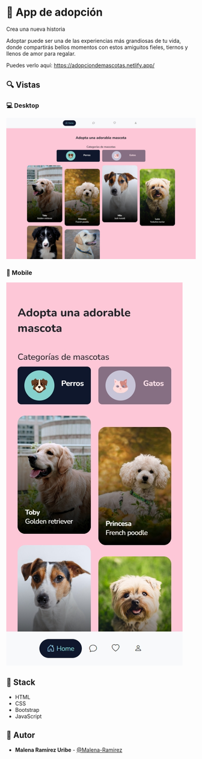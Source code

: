 # 💎 App de adopción


Crea una nueva historia&nbsp; &nbsp; &nbsp;&nbsp;

Adoptar puede ser una de las experiencias más grandiosas de tu vida, donde compartirás bellos momentos con estos amiguitos fieles, tiernos y llenos de amor para regalar.


Puedes verlo aquí: https://adopciondemascotas.netlify.app/


## 🔍 Vistas 

### 💻 Desktop

![Vista desktop](/img/vista_desktop.jpg)

### 📱 Mobile

![Vista mobile](/img/vista_mobile.jpg)

## 📌 Stack

- HTML
- CSS
- Bootstrap
- JavaScript

## 🌟 Autor

* **Malena Ramírez Uribe**  - [@Malena-Ramirez](https://github.com/Malena-Ramirez)
